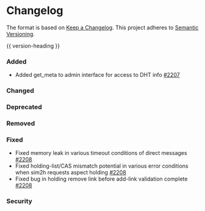 # Changelog
The format is based on [Keep a Changelog](https://keepachangelog.com/en/1.0.0/).
This project adheres to [Semantic Versioning](https://semver.org/spec/v2.0.0.html).

{{ version-heading }}

### Added

- Added get_meta to admin interface for access to DHT info  [#2207](https://github.com/holochain/holochain-rust/pull/2208)

### Changed

### Deprecated

### Removed

### Fixed

- Fixed memory leak in various timeout conditions of direct messages  [#2208](https://github.com/holochain/holochain-rust/pull/2208)
- Fixed holding-list/CAS mismatch potential in various error conditions when sim2h requests aspect holding [#2208](https://github.com/holochain/holochain-rust/pull/2208)
- Fixed bug in holding remove link before add-link validation complete [#2208](https://github.com/holochain/holochain-rust/pull/2208)

### Security
